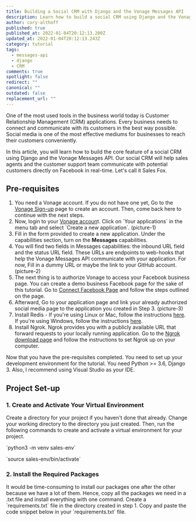 ```yaml
---
title: Building a Social CRM with Django and the Vonage Messages API
description: Learn how to build a social CRM using Django and the Vonage Messages API
author: cory-althoff
published: true
published_at: 2022-01-04T20:12:13.200Z
updated_at: 2022-01-04T20:12:13.243Z
category: tutorial
tags:
  - messages-api
  - django
  - CRM
comments: true
spotlight: false
redirect: ""
canonical: ""
outdated: false
replacement_url: ""
---
```

One of the most used tools in the business world today is Customer Relationship Management (CRM) applications. Every business needs to connect and communicate with its customers in the best way possible. Social media is one of the most effective mediums for businesses to reach their customers conveniently.

In this article, you will learn how to build the core feature of a social CRM using Django and the Vonage Messages API. Our social CRM will help sales agents and the customer support team communicate with potential customers directly on Facebook in real-time. Let's call it Sales Fox.

## Pre-requisites

1. You need a Vonage account. If you do not have one yet, Go to the [Vonage Sign-up](<1. https://dashboard.nexmo.com/sign-up>) page to create an account. Then, come back here to continue with the next steps.
2. Now, login to your [Vonage accoun](https://dashboard.nexmo.com/sign-in)t. Click on \`Your applications\` in the menu tab and select \`Create a new application\`. (picture-1)
3. Fill in the form provided to create a new application. Under the capabilities section, turn on the **Messages** capabilities.
4. You will find two fields in Messages capabilities: the inbound URL field and the status URL field. These URLs are endpoints to web-hooks that help the Vonage Messages API communicate with your application. For now, Fill in a dummy URL or maybe the link to your GitHub account. (picture-2)
5. The next thing is to authorize Vonage to access your Facebook business page. You can create a demo business Facebook page for the sake of this tutorial. Go to [Connect Facebook Page](<1. https://dashboard.nexmo.com/messages/social-channels/facebook-connect>) and follow the steps outlined on the page.
6. Afterward, Go to your application page and link your already authorized social media page to the application you created in Step 3. (picture-3)
7. Install Redis - If you're using Linux or Mac, follow the instructions [here](<1. https://redis.io/topics/quickstart#installing-redis>). If you're using Windows, follow the instructions [here](<1. https://redis.com/blog/redis-on-windows-10/>).
8. Install Ngrok. Ngrok provides you with a publicly available URL that forward requests to your locally running application. Go to the [Ngrok download page](https://ngrok.com/download) and follow the instructions to set Ngrok up on your computer.

Now that you have the pre-requisites completed. You need to set up your development environment for the tutorial. You need Python >= 3.6, Django 3. Also, I recommend using Visual Studio as your IDE.

## Project Set-up

### 1. Create and Activate Your Virtual Environment

Create a directory for your project if you haven't done that already. Change your working directory to the directory you just created. Then, run the following commands to create and activate a virtual environment for your project.

\`python3 -m venv sales-env\`

\`source sales-env/bin/activate\`

### 2. Install the Required Packages

It would be time-consuming to install our packages one after the other because we have a lot of them. Hence, copy all the packages we need in a .txt file and install everything with one command. Create a \`requirements.txt\` file in the directory created in step 1. Copy and paste the code snippet below in your \`requirements.txt\` file.